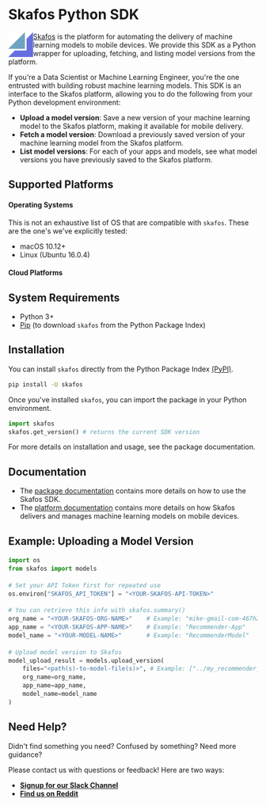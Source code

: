 # Skafos Python SDK
<img src="https://raw.githubusercontent.com/skafos/skafossdk/master/resources/skafos_mark.jpg" width="50" height="50" align="left"/>

[Skafos](https://skafos.ai) is the platform for automating the delivery of machine learning models to mobile devices.
We provide this SDK as a Python wrapper for uploading, fetching, and listing model versions from the platform. 

If you're a Data Scientist or Machine Learning Engineer, you're the one entrusted with building robust machine
learning models. This SDK is an interface to the Skafos platform, allowing you to do the
following from your Python development environment:

- **Upload a model version**: Save a new version of your machine learning model to the Skafos platform,
making it available for mobile delivery.
- **Fetch a model version**: Download a previously saved version of your machine learning model from
the Skafos platform.
- **List model versions**: For each of your apps and models, see what model versions you have previously
saved to the Skafos platform.


## Supported Platforms

#### Operating Systems
This is not an exhaustive list of OS that are compatible with `skafos`. These are the one's we've explicitly tested:
- macOS 10.12+
- Linux (Ubuntu 16.0.4)

#### Cloud Platforms


## System Requirements
- Python 3+
- [Pip](https://pip.pypa.io/en/stable/installing/) (to download `skafos` from the Python Package Index)


## Installation
You can install `skafos` directly from the Python Package Index [(PyPI)](https://pypi.org/).
```bash
pip install -U skafos
```

Once you've installed `skafos`, you can import the package in your Python environment.
```python
import skafos
skafos.get_version() # returns the current SDK version
```
For more details on installation and usage, see the package documentation.


## Documentation
- The [package documentation](https://sdk.skafos.ai) contains more details on how to use the Skafos SDK.
- The [platform documentation](https://docs.metismachine.io) contains more details on how Skafos delivers
and manages machine learning models on mobile devices.


## Example: Uploading a Model Version

```python
import os
from skafos import models

# Set your API Token first for repeated use
os.environ["SKAFOS_API_TOKEN"] = "<YOUR-SKAFOS-API-TOKEN>"

# You can retrieve this info with skafos.summary()
org_name = "<YOUR-SKAFOS-ORG-NAME>"    # Example: "mike-gmail-com-467h2"
app_name = "<YOUR-SKAFOS-APP-NAME>"    # Example: "Recommender-App"
model_name = "<YOUR-MODEL-NAME>"       # Example: "RecommenderModel"

# Upload model version to Skafos
model_upload_result = models.upload_version(
    files="<path(s)-to-model-file(s)>", # Example: ["../my_recommender_model.mlmodel"]
    org_name=org_name,
    app_name=app_name,
    model_name=model_name
)
```


## Need Help?
Didn't find something you need? Confused by something? Need more guidance?

Please contact us with questions or feedback! Here are two ways:

-  [**Signup for our Slack Channel**](https://join.slack.com/t/metismachine-skafos/shared_invite/enQtNTAxMzEwOTk2NzA5LThjMmMyY2JkNTkwNDQ1YjgyYjFiY2MyMjRkMzYyM2E4MjUxNTJmYmQyODVhZWM2MjQwMjE5ZGM1Y2YwN2M5ODI)
-  [**Find us on Reddit**](https://reddit.com/r/skafos)
